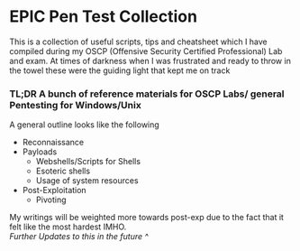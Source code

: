 # **EPIC Pen Test Collection**
This is a collection of useful scripts, tips and cheatsheet which I have compiled during my OSCP (Offensive Security Certified Professional) Lab and exam. At times of darkness when I was frustrated and ready to throw in the towel these were the guiding light that kept me on track  


### TL;DR A bunch of reference materials for OSCP Labs/ general Pentesting for Windows/Unix
A general outline looks like the following 
- Reconnaissance
- Payloads
	- Webshells/Scripts for Shells
    - Esoteric shells
    - Usage of system resources
- Post-Exploitation
	- Pivoting


My writings will be weighted more towards post-exp due to the fact that it felt like the most hardest IMHO.  
_Further Updates to this in the future ^_
